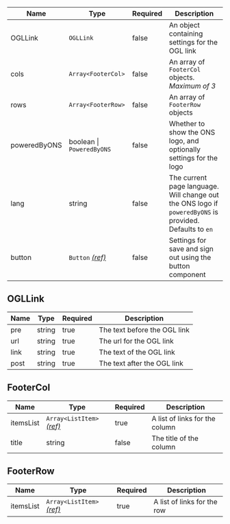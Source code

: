 | Name         | Type                                   | Required | Description                                                                                             |
| ------------ | -------------------------------------- | -------- | ------------------------------------------------------------------------------------------------------- |
| OGLLink      | `OGLLink`                              | false     | An object containing settings for the OGL link                                                          |
| cols         | `Array<FooterCol>`                     | false    | An array of `FooterCol` objects. _Maximum of 3_                                                         |
| rows         | `Array<FooterRow>`                     | false    | An array of `FooterRow` objects                                                                         |
| poweredByONS | boolean &#124; `PoweredByONS`          | false    | Whether to show the ONS logo, and optionally settings for the logo                                      |
| lang         | string                                 | false    | The current page language. Will change out the ONS logo if `poweredByONS` is provided. Defaults to `en` |
| button       | `Button` [_(ref)_](/components/button) | false    | Settings for save and sign out using the button component                                               |

## OGLLink

| Name | Type   | Required | Description                  |
| ---- | ------ | -------- | ---------------------------- |
| pre  | string | true     | The text before the OGL link |
| url  | string | true     | The url for the OGL link     |
| link | string | true     | The text of the OGL link     |
| post | string | true     | The text after the OGL link  |

## FooterCol

| Name      | Type                                                   | Required | Description                    |
| --------- | ------------------------------------------------------ | -------- | ------------------------------ |
| itemsList | `Array<ListItem>` [_(ref)_](/styles/typography/#lists) | true     | A list of links for the column |
| title     | string                                                 | false    | The title of the column        |

## FooterRow

| Name      | Type                                                   | Required | Description                 |
| --------- | ------------------------------------------------------ | -------- | --------------------------- |
| itemsList | `Array<ListItem>` [_(ref)_](/styles/typography/#lists) | true     | A list of links for the row |
